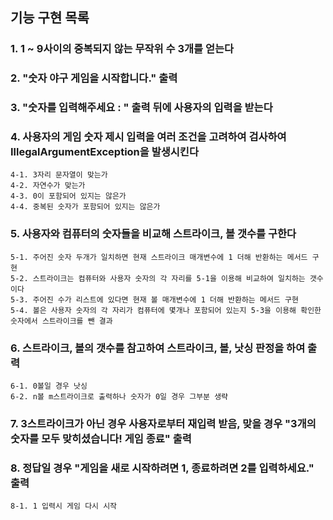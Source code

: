 ## 기능 구현 목록
### 1. 1 ~ 9사이의 중복되지 않는 무작위 수 3개를 얻는다
### 2. "숫자 야구 게임을 시작합니다." 출력
### 3. "숫자를 입력해주세요 : " 출력 뒤에 사용자의 입력을 받는다
### 4. 사용자의 게임 숫자 제시 입력을 여러 조건을 고려하여 검사하여 IllegalArgumentException을 발생시킨다
    4-1. 3자리 문자열이 맞는가
    4-2. 자연수가 맞는가
    4-3. 0이 포함되어 있지는 않은가
    4-4. 중복된 숫자가 포함되어 있지는 않은가
### 5. 사용자와 컴퓨터의 숫자들을 비교해 스트라이크, 볼 갯수를 구한다
    5-1. 주어진 숫자 두개가 일치하면 현재 스트라이크 매개변수에 1 더해 반환하는 메서드 구현
    5-2. 스트라이크는 컴퓨터와 사용자 숫자의 각 자리를 5-1을 이용해 비교하여 일치하는 갯수이다
    5-3. 주어진 수가 리스트에 있다면 현재 볼 매개변수에 1 더해 반환하는 메서드 구현
    5-4. 볼은 사용자 숫자의 각 자리가 컴퓨터에 몇개나 포함되어 있는지 5-3을 이용해 확인한 숫자에서 스트라이크를 뺀 결과
### 6. 스트라이크, 볼의 갯수를 참고하여 스트라이크, 볼, 낫싱 판정을 하여 출력
    6-1. 0볼일 경우 낫싱
    6-2. n볼 m스트라이크로 출력하나 숫자가 0일 경우 그부분 생략
### 7. 3스트라이크가 아닌 경우 사용자로부터 재입력 받음, 맞을 경우 "3개의 숫자를 모두 맞히셨습니다! 게임 종료" 출력
### 8. 정답일 경우 "게임을 새로 시작하려면 1, 종료하려면 2를 입력하세요." 출력
    8-1. 1 입력시 게임 다시 시작